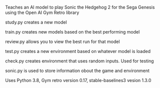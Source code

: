 Teaches an AI model to play Sonic the Hedgehog 2 for the Sega Genesis using the Open AI Gym Retro library

study.py creates a new model

train.py creates new models based on the best performing model

review.py allows you to view the best run for that model

test.py creates a new environment based on whatever model is loaded

check.py creates environment that uses random inputs. Used for testing

sonic.py is used to store information obout the game and environment

Uses Python 3.8, Gym retro version 0.17, stable-baselines3 vesion 1.3.0
